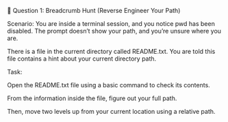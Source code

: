 🧠 Question 1: Breadcrumb Hunt (Reverse Engineer Your Path)

Scenario:
You are inside a terminal session, and you notice pwd has been disabled. The prompt doesn’t show your path, and you’re unsure where you are.

There is a file in the current directory called README.txt. You are told this file contains a hint about your current directory path.

Task:

Open the README.txt file using a basic command to check its contents.

From the information inside the file, figure out your full path.

Then, move two levels up from your current location using a relative path.

